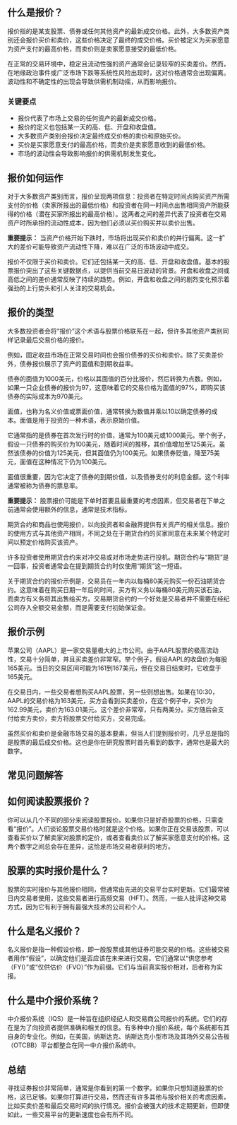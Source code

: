 ## 什么是报价？

报价指的是某支股票、债券或任何其他资产的最新成交价格。此外，大多数资产类别还会报价买价和卖价，这些价格决定了最终的成交价格。买价被定义为买家愿意为资产支付的最高价格，而卖价则是卖家愿意接受的最低价格。

在正常的交易环境中，稳定且流动性强的资产通常会记录较窄的买卖差价。然而，在地缘政治事件或广泛市场下跌等系统性风险出现时，这对价格通常会出现偏离。波动性和不确定性的出现会导致供需机制动摇，从而影响报价。

### 关键要点

- 报价代表了市场上交易的任何资产的最新成交价格。
- 报价的定义也包括某一天的高、低、开盘和收盘值。
- 大多数资产类别会报价决定最终成交价格的卖价和原始买价。
- 买价是买家愿意支付的最高价格，而卖价是卖家愿意收到的最低价格。
- 市场的波动性会导致影响报价的供需机制发生变化。

## 报价如何运作

对于大多数资产类别而言，报价呈现两项信息：投资者在特定时间点购买资产所需支付的价格（卖家所报出的最低价格）和投资者在同一时间点出售相同资产所能获得的价格（潜在买家所报出的最高价格）。这两者之间的差异代表了投资者在交易资产时所承担的流动性成本，因为他们必须以买价购买并以卖价出售。

**重要提示：** 当资产价格开始下跌时，市场将出现买价和卖价的并行偏离。这一扩大的差价可能导致资产流动性下降，难以在广泛的市场波动中成交。

报价不仅限于买价和卖价。它们还包括某一天的高、低、开盘和收盘值。基本的股票报价突出了这些关键数据点，以提供当前交易日波动的背景。开盘和收盘之间或高低之间的差价通常反映了持续的趋势。例如，开盘和收盘之间的剧烈变化预示着强劲的上行势头和引人关注的交易机会。

## 报价的类型

大多数投资者会将“报价”这个术语与股票价格联系在一起，但许多其他资产类别同样记录最后交易价格的报价。

例如，固定收益市场在正常交易时间也会报价债券的买价和卖价。除了买卖差价外，债券报价展示了资产的面值和到期收益率。

债券的面值为1000美元，价格以其面值的百分比报价，然后转换为点数。例如，如果一只企业债券的报价为97，这意味着它的交易价格为面值的97%，即购买该债券的实际成本为970美元。

面值，也称为名义价值或票面价值，通常转换为数值并乘以10以确定债券的成本。面值是用于投资的一种术语，表示原始价值。

它通常指的是债券在首次发行时的价值，通常为100美元或1000美元。举个例子，假设一只债券的购买价为100美元，随着时间的推移，其价值增加至125美元。虽然该债券的价值为125美元，但其面值仍为100美元。如果债券贬值，降至75美元，面值在这种情况下仍为100美元。

面值很重要，因为它决定了债券的到期价值，以及债券支付的利息金额。这个利率通常被称为债券的票息率。

**重要提示：** 股票报价可能是下单时首要且最重要的考虑因素，但交易者在下单之前通常会使用额外的信息，通常是技术指标。

期货合约和商品也使用报价，以向投资者和金融界提供有关资产的相关信息。报价的使用方式与其他资产相同，不同之处在于期货合约的买家同意在未来某个特定时间以预定价格购买该资产。

许多投资者使用期货合约来对冲交易或对市场走势进行投机。期货合约与“期货”是一回事，投资者通常会在提到期货合约时仅使用“期货”这一短语。

关于期货合约的报价示例是，交易员在一年内以每桶80美元购买一份石油期货合约。这意味着在购买日期一年后的时间，买方有义务以每桶80美元购买该石油，而卖方有义务将其出售给买方。交易期货合约的一个好处是交易者并不需要在经纪公司存入全额交易金额，而是需要支付初始保证金。

## 报价示例

苹果公司（AAPL）是一家交易量极大的上市公司。由于AAPL股票的极高流动性，交易十分简单，并且买卖差价非常窄。举个例子，假设AAPL的收盘价为每股165美元。当日的交易区间可能为161到167美元，但在交易日结束时，它收盘于165美元。

在交易日内，一些交易者想购买AAPL股票，另一些则想出售。如果在10:30，AAPL的交易价格为163美元，买方会看到买卖差价，在这个例子中，买价为162.99美元，卖价为163.01美元。这个差价非常窄，只有两美分。买方随后会支付给卖方卖价，卖方将股票交付给买方，交易完成。

虽然买价和卖价是金融市场交易的基本要素，但当人们提到报价时，几乎总是指的是股票的最后成交价格。这也是你在研究股票时首先看到的数字，通常也是最大的数字。

## 常见问题解答

## 如何阅读股票报价？

你可以从几个不同的部分来阅读股票报价。如果你只是好奇股票的价格，只需查看“报价”。人们谈论股票交易价格时就是这个价格。如果你正在交易该股票，可以查看买价以了解卖家对股票的定价，或者查看卖价以了解买家愿意支付的价格。这两个数字之间总会存在差异，这恰是市场交易者获利的地方。

## 股票的实时报价是什么？

股票的实时报价与其他报价相同，但通常由先进的交易平台实时更新。它们最常被日内交易者使用，这些交易者进行高频交易（HFT）。然而，一些人批评这种交易方式，因为它有利于拥有最强大技术的公司和个人。

## 什么是名义报价？

名义报价是指一种假设价格，即一股股票或其他证券可能交易的价格。这些被交易者用作“假设”，以确定他们是否应该在未来进行交易。它们通常以“供您参考（FYI）”或“仅供估价（FVO）”作为前缀。它们与当前真实报价相对，后者称为实报。

## 什么是中介报价系统？

中介报价系统（IQS）是一种旨在组织经纪人和交易商公司报价的系统。它们的存在是为了向投资者提供准确和相关的信息。有多种中介报价系统，每个系统都有其自身的专业化。例如，在美国，纳斯达克、纳斯达克小型市场及其场外交易公告板（OTCBB）平台都整合在同一中介报价系统中。

## 总结

寻找证券报价非常简单，通常是你看到的第一个数字。如果你只想知道股票的价格，这已足够。如果你打算进行交易，然而还有许多其他与报价相关的考虑因素，比如买卖价差和最后交易时间的执行情况。报价会被强大的技术定期更新，但即使如此，一些交易平台的更新速度也会有所不同。